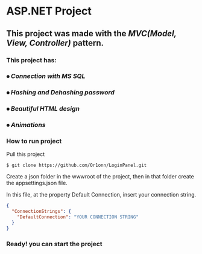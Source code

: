 # ASP.NET Project

## This project was made with the *MVC(Model, View, Controller)* pattern.

### This project has:

### ⦁ *Connection with MS SQL*
### ⦁ *Hashing and Dehashing password*
### ⦁ *Beautiful HTML design*
### ⦁ *Animations* 

### How to run project
Pull this project

```command powershell
$ git clone https://github.com/Or1onn/LoginPanel.git
``` 

Create a json folder in the wwwroot of the project, then in that folder create the appsettings.json file.

In this file, at the property Default Connection, insert your connection string.

```json
{
  "ConnectionStrings": {
    "DefaultConnection": "YOUR CONNECTION STRING"
  }
}
```

### Ready! you can start the project


